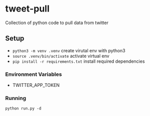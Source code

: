 # tweet-pull

Collection of python code to pull data from twitter

## Setup

- `python3 -m venv .venv` create virutal env with python3
- `source .venv/bin/activate` activate virtual env
- `pip install -r requirements.txt` install required dependencies

### Environment Variables

- TWITTER_APP_TOKEN

### Running

`python run.py -d`
